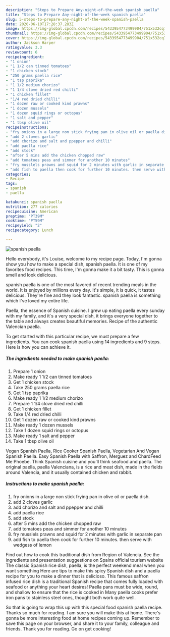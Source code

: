 ```yaml
---
description: "Steps to Prepare Any-night-of-the-week spanish paella"
title: "Steps to Prepare Any-night-of-the-week spanish paella"
slug: 5-steps-to-prepare-any-night-of-the-week-spanish-paella
date: 2020-06-10T17:28:37.283Z
image: https://img-global.cpcdn.com/recipes/5433954773499904/751x532cq70/spanish-paella-recipe-main-photo.jpg
thumbnail: https://img-global.cpcdn.com/recipes/5433954773499904/751x532cq70/spanish-paella-recipe-main-photo.jpg
cover: https://img-global.cpcdn.com/recipes/5433954773499904/751x532cq70/spanish-paella-recipe-main-photo.jpg
author: Jackson Harper
ratingvalue: 3.3
reviewcount: 6
recipeingredient:
- "1 onion"
- "1 1/2 can tinned tomatoes"
- "1 chicken stock"
- "250 grams paella rice"
- "1 tsp paprika"
- "1 1/2 medium chorizo"
- "1 1/4 clove dried red chilli"
- "1 chicken fillet"
- "1/4 red dried chilli"
- "1 dozen raw or cooked kind prawns"
- "1 dozen mussels"
- "1 dozen squid rings or octopus"
- "1 salt and pepper"
- "1 tbsp olive oil"
recipeinstructions:
- "fry onions in a large non stick frying pan in olive oil or paella dish."
- "add 2 cloves garlic"
- "add chorizo and salt and ppepper and chilli"
- "add paella rice"
- "add stock"
- "after 5 mins add the chicken chopped raw"
- "add tomatoes peas and simmer for another 10 minutes"
- "fry musslels prawns and squid for 2 minutes with garlic in separate pan"
- "add fish to paella then cook for further 10 minutes. then serve with wedgess of lemon"
categories:
- Recipe
tags:
- spanish
- paella

katakunci: spanish paella 
nutrition: 277 calories
recipecuisine: American
preptime: "PT39M"
cooktime: "PT59M"
recipeyield: "2"
recipecategory: Lunch

---
```



![spanish paella](https://img-global.cpcdn.com/recipes/5433954773499904/751x532cq70/spanish-paella-recipe-main-photo.jpg)

Hello everybody, it's Louise, welcome to my recipe page. Today, I'm gonna show you how to make a special dish, spanish paella. It is one of my favorites food recipes. This time, I'm gonna make it a bit tasty. This is gonna smell and look delicious.

spanish paella is one of the most favored of recent trending meals in the world. It is enjoyed by millions every day. It's simple, it is quick, it tastes delicious. They're fine and they look fantastic. spanish paella is something which I've loved my entire life.

Paella, the essence of Spanish cuisine. I grew up eating paella every sunday with my family, and it´s a very special dish, it brings everyone together to the table and always creates beautiful memories. Recipe of the authentic Valencian paella.


To get started with this particular recipe, we must prepare a few ingredients. You can cook spanish paella using 14 ingredients and 9 steps. Here is how you can achieve it.

<!--inarticleads1-->

##### The ingredients needed to make spanish paella:

1. Prepare 1 onion
1. Make ready 1 1/2 can tinned tomatoes
1. Get 1 chicken stock
1. Take 250 grams paella rice
1. Get 1 tsp paprika
1. Make ready 1 1/2 medium chorizo
1. Prepare 1 1/4 clove dried red chilli
1. Get 1 chicken fillet
1. Take 1/4 red dried chilli
1. Get 1 dozen raw or cooked kind prawns
1. Make ready 1 dozen mussels
1. Take 1 dozen squid rings or octopus
1. Make ready 1 salt and pepper
1. Take 1 tbsp olive oil


Vegan Spanish Paella, Rice Cooker Spanish Paella, Vegetarian And Vegan Spanish Paella. Easy Spanish Paella with Saffron, Merguez and ChardFeed Me Phoebe. Think Spanish cuisine and you&#39;ll think seafood and paella. The original paella, paella Valenciana, is a rice and meat dish, made in the fields around Valencia, and it usually contained chicken and rabbit. 

<!--inarticleads2-->

##### Instructions to make spanish paella:

1. fry onions in a large non stick frying pan in olive oil or paella dish.
1. add 2 cloves garlic
1. add chorizo and salt and ppepper and chilli
1. add paella rice
1. add stock
1. after 5 mins add the chicken chopped raw
1. add tomatoes peas and simmer for another 10 minutes
1. fry musslels prawns and squid for 2 minutes with garlic in separate pan
1. add fish to paella then cook for further 10 minutes. then serve with wedgess of lemon


Find out how to cook this traditional dish from Region of Valencia. See the ingredients and presentation suggestions on Spains official tourism website The classic Spanish rice dish, paella, is the perfect weekend meal when you want something Here are tips to make this spicy Spanish dish and a paella recipe for you to make a dinner that is delicioso. This famous saffron infused rice dish is a traditional Spanish recipe that comes fully loaded with seafood or anything your heart desires! Paella pans must be wide, round, and shallow to ensure that the rice is cooked in Many paella cooks prefer iron pans to stainless steel ones, thought both work quite well. 

So that is going to wrap this up with this special food spanish paella recipe. Thanks so much for reading. I am sure you will make this at home. There's gonna be more interesting food at home recipes coming up. Remember to save this page on your browser, and share it to your family, colleague and friends. Thank you for reading. Go on get cooking!
